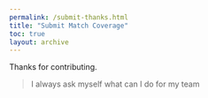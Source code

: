 ```yaml
---
permalink: /submit-thanks.html
title: "Submit Match Coverage"
toc: true
layout: archive
---
```

Thanks for contributing. 

> I always ask myself what can I do for my team
